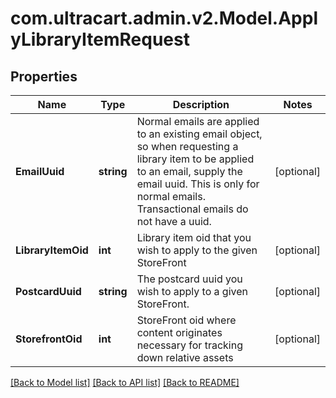 
# com.ultracart.admin.v2.Model.ApplyLibraryItemRequest

## Properties

Name | Type | Description | Notes
------------ | ------------- | ------------- | -------------
**EmailUuid** | **string** | Normal emails are applied to an existing email object, so when requesting a library item to be applied to an email, supply the email uuid.  This is only for normal emails.  Transactional emails do not have a uuid. | [optional] 
**LibraryItemOid** | **int** | Library item oid that you wish to apply to the given StoreFront | [optional] 
**PostcardUuid** | **string** | The postcard uuid you wish to apply to a given StoreFront. | [optional] 
**StorefrontOid** | **int** | StoreFront oid where content originates necessary for tracking down relative assets | [optional] 

[[Back to Model list]](../README.md#documentation-for-models)
[[Back to API list]](../README.md#documentation-for-api-endpoints)
[[Back to README]](../README.md)

